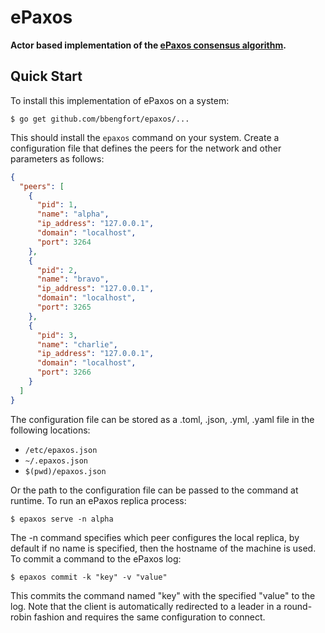 # ePaxos

**Actor based implementation of the [ePaxos consensus algorithm](http://efficient.github.io/epaxos/).**

## Quick Start

To install this implementation of ePaxos on a system:

```
$ go get github.com/bbengfort/epaxos/...
```

This should install the `epaxos` command on your system. Create a configuration file that defines the peers for the network and other parameters as follows:

```json
{
  "peers": [
    {
      "pid": 1,
      "name": "alpha",
      "ip_address": "127.0.0.1",
      "domain": "localhost",
      "port": 3264
    },
    {
      "pid": 2,
      "name": "bravo",
      "ip_address": "127.0.0.1",
      "domain": "localhost",
      "port": 3265
    },
    {
      "pid": 3,
      "name": "charlie",
      "ip_address": "127.0.0.1",
      "domain": "localhost",
      "port": 3266
    }
  ]
}
```

The configuration file can be stored as a .toml, .json, .yml, .yaml file in the following locations:

- `/etc/epaxos.json`
- `~/.epaxos.json`
- `$(pwd)/epaxos.json`

Or the path to the configuration file can be passed to the command at runtime. To run an ePaxos replica process:

```
$ epaxos serve -n alpha
```

The -n command specifies which peer configures the local replica, by default if no name is specified, then the hostname of the machine is used. To commit a command to the ePaxos log:

```
$ epaxos commit -k "key" -v "value"
```

This commits the command named "key" with the specified "value" to the log. Note that the client is automatically redirected to a leader in a round-robin fashion and requires the same configuration to connect.

